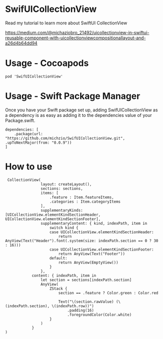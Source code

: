 # SwifUICollectionView

Read my tutorial to learn more about SwiftUI CollectionView 

https://medium.com/@michaziobro_21492/uicollectionview-in-swiftui-reusable-component-with-uicollectionviewcompositionallayout-and-a26d4b64dd94


# Usage - Cocoapods 

```
pod 'SwifUICollectionView'
```

# Usage - Swift Package Manager

Once you have your Swift package set up, adding SwifUICollectionView as a dependency is as easy as adding it to the dependencies value of your Package.swift.

```
dependencies: [
    .package(url: "https://github.com/michzio/SwifUICollectionView.git", .upToNextMajor(from: "0.0.9"))
]
```


# How to use 

```
 CollectionView(
                layout: createLayout(),
                sections: sections,
                items: [
                    .feature : Item.featureItems,
                    .categories : Item.categoryItems
                ],
                supplementaryKinds: [UICollectionView.elementKindSectionHeader, UICollectionView.elementKindSectionFooter],
                supplementaryContent: { kind, indexPath, item in
                    switch kind {
                    case UICollectionView.elementKindSectionHeader:
                        return AnyView(Text("Header").font(.system(size: indexPath.section == 0 ? 30 : 16)))
                    case UICollectionView.elementKindSectionFooter:
                        return AnyView(Text("Footer"))
                    default:
                        return AnyView(EmptyView())
                    }
                },
            content: { indexPath, item in
                let section = sections[indexPath.section]
                AnyView(
                    ZStack {
                        section == .feature ? Color.green : Color.red

                        Text("\(section.rawValue) (\(indexPath.section), \(indexPath.row))")
                            .padding(16)
                            .foregroundColor(Color.white)
                    }
                )
            }
)
```
